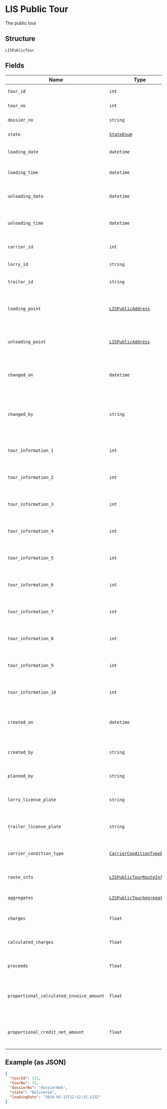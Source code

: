 
# LIS Public Tour

The public tour

## Structure

`LISPublicTour`

## Fields

| Name | Type | Tags | Description |
|  --- | --- | --- | --- |
| `tour_id` | `int` | Optional | Gets or sets the tour id. |
| `tour_no` | `int` | Optional | Gets or sets the tour no. |
| `dossier_no` | `string` | Optional | Gets or sets the pos no. |
| `state` | [`StateEnum`](../../doc/models/state-enum.md) | Optional | Gets or sets the state. |
| `loading_date` | `datetime` | Optional | Gets or sets the loading date. |
| `loading_time` | `datetime` | Optional | Gets or sets the loading time. |
| `unloading_date` | `datetime` | Optional | Gets or sets the unloading date. |
| `unloading_time` | `datetime` | Optional | Gets or sets the unloading time. |
| `carrier_id` | `int` | Optional | Gets or sets the carrier id. |
| `lorry_id` | `string` | Optional | Gets or sets the lorry id. |
| `trailer_id` | `string` | Optional | Gets or sets the trailer id. |
| `loading_point` | [`LISPublicAddress`](../../doc/models/lis-public-address.md) | Optional | This class represents the public address object. |
| `unloading_point` | [`LISPublicAddress`](../../doc/models/lis-public-address.md) | Optional | This class represents the public address object. |
| `changed_on` | `datetime` | Optional | Gets or sets the date of the last change to this item. |
| `changed_by` | `string` | Optional | Gets or sets the name of the user that made the last change to this item. |
| `tour_information_1` | `int` | Optional | Gets or sets the tour information 1. |
| `tour_information_2` | `int` | Optional | Gets or sets the tour information 2. |
| `tour_information_3` | `int` | Optional | Gets or sets the tour information 3. |
| `tour_information_4` | `int` | Optional | Gets or sets the tour information 4. |
| `tour_information_5` | `int` | Optional | Gets or sets the tour information 5. |
| `tour_information_6` | `int` | Optional | Gets or sets the tour information 6. |
| `tour_information_7` | `int` | Optional | Gets or sets the tour information 7. |
| `tour_information_8` | `int` | Optional | Gets or sets the tour information 8. |
| `tour_information_9` | `int` | Optional | Gets or sets the tour information 9. |
| `tour_information_10` | `int` | Optional | Gets or sets the tour information 10. |
| `created_on` | `datetime` | Optional | Gets or sets the name of the user that created this item. |
| `created_by` | `string` | Optional | Gets or sets the date the item was created. |
| `planned_by` | `string` | Optional | Gets or sets the planned by. |
| `lorry_license_plate` | `string` | Optional | Gets or sets the lorry license plate. |
| `trailer_license_plate` | `string` | Optional | Gets or sets the trailer license plate. |
| `carrier_condition_type` | [`CarrierConditionTypeEnum`](../../doc/models/carrier-condition-type-enum.md) | Optional | Gets or sets the type of the carrier condition. |
| `route_info` | [`LISPublicTourRouteInfo`](../../doc/models/lis-public-tour-route-info.md) | Optional | The public common route info |
| `aggregates` | [`LISPublicTourAggregates`](../../doc/models/lis-public-tour-aggregates.md) | Optional | The public tour aggregates |
| `charges` | `float` | Optional | Gets or sets the charges. |
| `calculated_charges` | `float` | Optional | Gets or sets the calculated charges. |
| `proceeds` | `float` | Optional | Gets or sets the proceeds. |
| `proportional_calculated_invoice_amount` | `float` | Optional | Gets or sets the proportional calculated invoice amount. |
| `proportional_credit_net_amount` | `float` | Optional | Gets or sets the proportional credit net amount. |

## Example (as JSON)

```json
{
  "tourId": 112,
  "tourNo": 72,
  "dossierNo": "dossierNo6",
  "state": "Delivered",
  "loadingDate": "2016-03-13T12:52:32.123Z"
}
```

